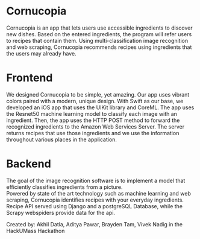 # Cornucopia
Cornucopia is an app that lets users use accessible ingredients to discover new dishes. Based on the entered ingredients, the program will refer users to recipes that contain them. Using multi-classification image recognition and web scraping, Cornucopia recommends recipes using ingredients that the users may already have.

# Frontend
We designed Cornucopia to be simple, yet amazing. Our app uses vibrant colors paired with a modern, unique design. With Swift as our base, we developed an iOS app that uses the UIKit library and CoreML. The app uses the Resnet50 machine learning model to classify each image with an ingredient. Then, the app uses the HTTP POST method to forward the recognized ingredients to the Amazon Web Services Server. The server returns recipes that use those ingredients and we use the information throughout various places in the application.

# Backend
The goal of the image recognition software is to implement a model that efficiently classifies ingredients from a picture.   
Powered by state of the art technology such as machine learning and web scraping, Cornucopia identifies recipes with your everyday ingredients.
Recipe API served using Django and a postgreSQL Database, while the Scrapy webspiders provide data for the api.

Created by: Akhil Datla, Aditya Pawar, Brayden Tam, Vivek Nadig in the HackUMass Hackathon
